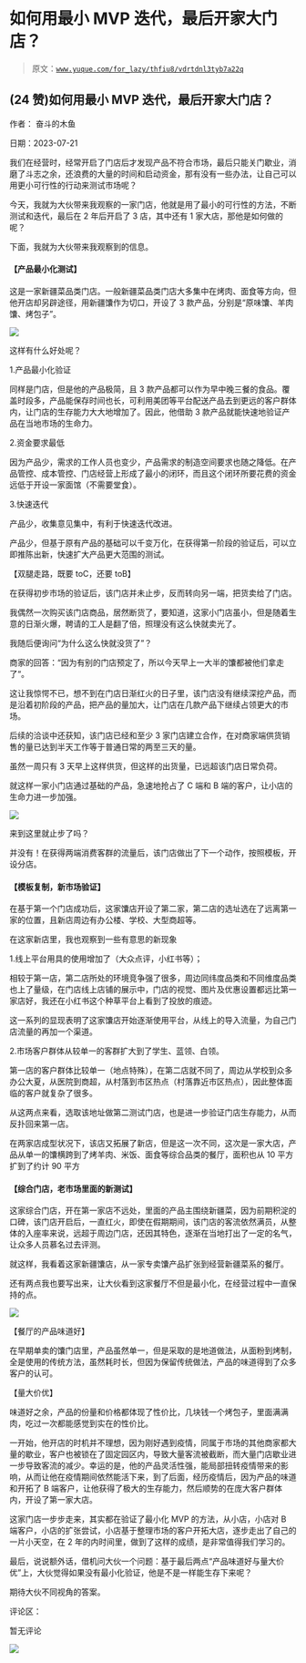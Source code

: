 # 如何用最小 MVP 迭代，最后开家大门店？

> 原文：[`www.yuque.com/for_lazy/thfiu8/vdrtdnl3tyb7a22q`](https://www.yuque.com/for_lazy/thfiu8/vdrtdnl3tyb7a22q)



## (24 赞)如何用最小 MVP 迭代，最后开家大门店？ 

作者： 奋斗的木鱼 

日期：2023-07-21 

我们在经营时，经常开启了门店后才发现产品不符合市场，最后只能关门歇业，消磨了斗志之余，还浪费的大量的时间和启动资金，那有没有一些办法，让自己可以用更小可行性的行动来测试市场呢？ 

今天，我就为大伙带来我观察的一家门店，他就是用了最小的可行性的方法，不断测试和迭代，最后在 2 年后开启了 3 店，其中还有 1 家大店，那他是如何做的呢？ 

下面，我就为大伙带来我观察到的信息。 

#### 【产品最小化测试】 

这是一家新疆菜品类门店。一般新疆菜品类门店大多集中在烤肉、面食等方向，但他开店却另辟途径，用新疆馕作为切口，开设了 3 款产品，分别是“原味馕、羊肉馕、烤包子”。 

![](img/37c8ab5ea30e69d0d95570261b56ae1b.png) 

这样有什么好处呢？ 

1.产品最小化验证 

同样是门店，但是他的产品极简，且 3 款产品都可以作为早中晚三餐的食品。覆盖时段多，产品能保存时间也长，可利用美团等平台配送产品去到更远的客户群体内，让门店的生存能力大大地增加了。因此，他借助 3 款产品就能快速地验证产品在当地市场的生命力。 

2.资金要求最低 

因为产品少，需求的工作人员也变少，产品需求的制造空间要求也随之降低。在产品管控、成本管控、门店经营上形成了最小的闭环，而且这个闭环所要花费的资金远低于开设一家面馆（不需要堂食）。 

3.快速迭代 

产品少，收集意见集中，有利于快速迭代改进。 

产品少，但基于原有产品的基础可以千变万化，在获得第一阶段的验证后，可以立即推陈出新，快速扩大产品更大范围的测试。 

【双腿走路，既要 toC，还要 toB】 

在获得初步市场的验证后，该门店并未止步，反而转向另一端，把货卖给了门店。 

我偶然一次购买该门店商品，居然断货了，要知道，这家小门店虽小，但是随着生意的日渐火爆，聘请的工人是翻了倍，照理没有这么快就卖光了。 

我随后便询问“为什么这么快就没货了”？ 

商家的回答：“因为有别的门店预定了，所以今天早上一大半的馕都被他们拿走了“。 

这让我惊愕不已，想不到在门店日渐红火的日子里，该门店没有继续深挖产品，而是沿着初阶段的产品，把产品的量加大，让门店在几款产品下继续占领更大的市场。 

后续的洽谈中还获知，该门店已经和至少 3 家门店建立合作，在对商家端供货销售的量已达到半天工作等于普通日常的两至三天的量。 

虽然一周只有 3 天早上这样供货，但这样的出货量，已远超该门店日常负荷。 

就这样一家小门店通过基础的产品，急速地抢占了 C 端和 B 端的客户，让小店的生命力进一步加强。 

![](img/beaceba4f74fd5a884ab35992a5be0de.png) 

来到这里就止步了吗？ 

并没有！在获得两端消费客群的流量后，该门店做出了下一个动作，按照模板，开设分店。 

#### 【模板复制，新市场验证】 

在基于第一个门店成功后，这家馕店开设了第二家，第二店的选址选在了远离第一家的位置，且新店周边有办公楼、学校、大型商超等。 

在这家新店里，我也观察到一些有意思的新现象 

1.线上平台用具的使用增加了（大众点评，小红书等）； 

相较于第一店，第二店所处的环境竞争强了很多，周边同纬度品类和不同维度品类也上了量级，在门店线上店铺的展示中，门店的视觉、图片及优惠设置都远比第一家店好，我还在小红书这个种草平台上看到了投放的痕迹。 

这一系列的显现表明了这家馕店开始逐渐使用平台，从线上的导入流量，为自己门店流量的再加一个渠道。 

2.市场客户群体从较单一的客群扩大到了学生、蓝领、白领。 

第一店的客户群体比较单一（地点特殊），在第二店就不同了，周边从学校到众多办公大夏，从医院到商超，从村落到市区热点（村落靠近市区热点），因此整体面临的客户就复杂了很多。 

从这两点来看，选取该地址做第二测试门店，也是进一步验证门店生存能力，从而反扑回来第一店。 

在两家店成型状况下，该店又拓展了新店，但是这一次不同，这次是一家大店，产品从单一的馕横跨到了烤羊肉、米饭、面食等综合品类的餐厅，面积也从 10 平方扩到了约计 90 平方 

#### 【综合门店，老市场里面的新测试】 

这家综合门店，开在第一家店不远处，里面的产品主围绕新疆菜，因为前期积淀的口碑，该门店开启后，一直红火，即使在假期期间，该门店的客流依然满员，从整体的入座率来说，远超于周边门店，还因其特色，逐渐在当地打出了一定的名气，让众多人员慕名过去评测。 

就这样，我看着这家新疆馕店，从一家专卖馕产品扩张到经营新疆菜系的餐厅。 

还有两点我也要写出来，让大伙看到这家餐厅不但是最小化，在经营过程中一直保持的点。 

![](img/9ffa10a78ec0f8a0bcaee65ac6132eba.png) 

【餐厅的产品味道好】 

在早期单卖的馕门店里，产品虽然单一，但是采取的是地道做法，从面粉到烤制，全是使用的传统方法，虽然耗时长，但因为保留传统做法，产品的味道得到了众多客户的认可。 

【量大价优】 

味道好之余，产品的份量和价格都体现了性价比，几块钱一个烤包子，里面满满肉，吃过一次都能感觉到实在的性价比。 

一开始，他开店的时机并不理想，因为刚好遇到疫情，同属于市场的其他商家都大量的歇业，客户也被锁在了固定园区内，导致大量客流被截断，而大量门店歇业进一步导致客流的减少。幸运的是，他的产品灵活性强，能局部扭转疫情带来的影响，从而让他在疫情期间依然能活下来，到了后面，经历疫情后，因为产品的味道和开拓了 B 端客户，让他获得了极大的生存能力，然后顺势的在庞大客户群体内，开设了第一家大店。 

这家门店一步步走来，其实都在验证了最小化 MVP 的方法，从小店，小店对 B 端客户，小店的扩张尝试，小店基于整理市场的客户开拓大店，逐步走出了自己的一片小天空，在 2 年的内时间里，做到了这样的成绩，是非常值得我们学习的。 

最后，说说额外话，借机问大伙一个问题：基于最后两点“产品味道好与量大价优”上，大伙觉得如果没有最小化验证，他是不是一样能生存下来呢？ 

期待大伙不同视角的答案。 

评论区： 

暂无评论 

![](img/894d30a529e7c37bcd3392323c99941c.png)  